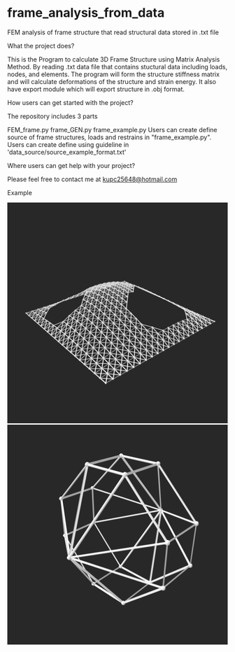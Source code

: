 # frame_analysis_from_data
FEM analysis of frame structure that read structural data stored in .txt file

What the project does?

This is the Program to calculate 3D Frame Structure using Matrix Analysis Method. By reading .txt data file that contains stuctural data including loads, nodes, and elements. The program will form the structure stiffness matrix and will calculate deformations of the structure and strain energy. It also have export module which will export structure in .obj format. 

How users can get started with the project?

The repository includes 3 parts

FEM_frame.py
frame_GEN.py
frame_example.py
Users can create define source of frame structures, loads and restrains in "frame_example.py".
Users can create define using guideline in 'data_source/source_example_format.txt'

Where users can get help with your project?

Please feel free to contact me at kupc25648@hotmail.com


Example

<img src="images/Example_large.png">
<img src="images/Example_small.png">
